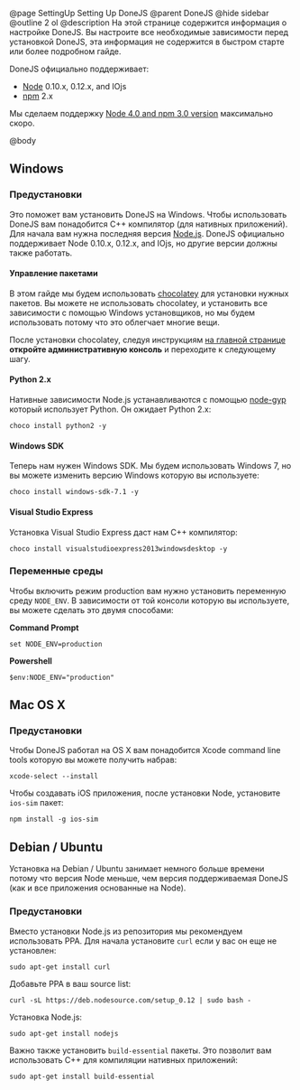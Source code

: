 @page SettingUp Setting Up DoneJS
@parent DoneJS
@hide sidebar
@outline 2 ol
@description На этой странице содержится информация о настройке DoneJS. Вы настроите все необходимые зависимости перед установкой DoneJS, эта информация не содержится в быстром старте или более подробном гайде. 

DoneJS официально поддерживает:

 - [Node](https://nodejs.org) 0.10.x, 0.12.x, and IOjs
 - [npm](https://www.npmjs.com/) 2.x

Мы сделаем поддержку [Node 4.0 and npm 3.0 version](https://github.com/donejs/donejs/issues/376) максимально скоро.

@body

## Windows

### Предустановки

Это поможет вам установить DoneJS на Windows. Чтобы использовать DoneJS вам понадобится C++ компилятор (для нативных приложений). Для начала вам нужна последняя версия [Node.js](https://nodejs.org/en/). DoneJS официально поддерживает Node 0.10.x, 0.12.x, and IOjs, но другие версии должны также работать.

#### Управление пакетами

В этом гайде мы будем использовать [chocolatey](https://chocolatey.org/) для установки нужных пакетов. Вы можете не использовать chocolatey, и установить все зависимости с помощью Windows установщиков, но мы будем использовать потому что это облегчает многие вещи.

После установки chocolatey, следуя инструкциям [на главной странице](https://chocolatey.org/) **откройте административную консоль** и переходите к следующему шагу.

#### Python 2.x

Нативные зависимости Node.js устанавливаются с помощью [node-gyp](https://github.com/nodejs/node-gyp) который использует Python. Он ожидает Python 2.x:

```shell
choco install python2 -y
```

#### Windows SDK

Теперь нам нужен Windows SDK. Мы будем использовать Windows 7, но вы можете изменить версию Windows которую вы используете:

```shell
choco install windows-sdk-7.1 -y
```

#### Visual Studio Express

Установка Visual Studio Express даст нам C++ компилятор:

```shell
choco install visualstudioexpress2013windowsdesktop -y
```

### Переменные среды

Чтобы включить режим production вам нужно установить переменную среду `NODE_ENV`. В зависимости от той консоли которую вы используете, вы можете сделать это двумя способами:

**Command Prompt**

```
set NODE_ENV=production
```

**Powershell**

```
$env:NODE_ENV="production"
```

## Mac OS X

### Предустановки

Чтобы DoneJS работал на OS X вам понадобится Xcode command line tools которую вы можете получить набрав:

```shell
xcode-select --install
```

Чтобы создавать iOS приложения, после установки Node, установите `ios-sim` пакет:

```
npm install -g ios-sim
```

## Debian / Ubuntu

Установка на Debian / Ubuntu занимает немного больше времени потому что версия Node меньше, чем версия поддерживаемая DoneJS (как и все приложения основанные на Node).

### Предустановки

Вместо установки Node.js из репозитория мы рекомендуем использовать PPA. Для начала установите `curl` если у вас он еще не установлен:

```
sudo apt-get install curl
```

Добавьте PPA в ваш source list:

```
curl -sL https://deb.nodesource.com/setup_0.12 | sudo bash -
```

Установка Node.js:

```
sudo apt-get install nodejs
```

Важно также установить `build-essential` пакеты. Это позволит вам использовать C++ для компиляции нативных приложений:

```
sudo apt-get install build-essential
```
